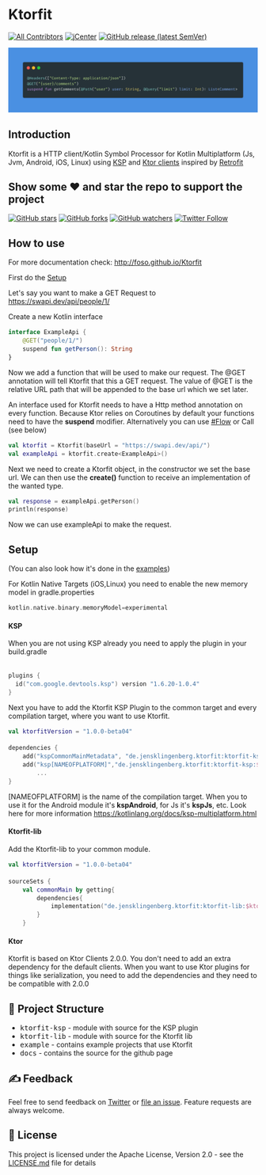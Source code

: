 <h1>Ktorfit</h1>

[![All Contribtors](https://img.shields.io/badge/Maven-Central-download.svg?style=flat-square)](https://mvnrepository.com/artifact/de.jensklingenberg.ktorfit)
[![jCenter](https://img.shields.io/badge/Apache-2.0-green.svg)](https://github.com/Foso/Ktorfit/blob/master/LICENSE) [![GitHub release (latest SemVer)](https://img.shields.io/github/v/release/foso/ktorfit)](https://github.com/foso/ktorfit/releases)

<p align="center">
  <img src ="https://raw.githubusercontent.com/Foso/Experimental/master/carbon.png"  />
</p>

## Introduction

Ktorfit is a HTTP client/Kotlin Symbol Processor for Kotlin Multiplatform (Js, Jvm, Android, iOS, Linux) using [KSP](https://github.com/google/ksp) and [Ktor clients](https://ktor.io/docs/getting-started-ktor-client.html) inspired by [Retrofit](https://square.github.io/retrofit/)

## Show some :heart: and star the repo to support the project

[![GitHub stars](https://img.shields.io/github/stars/Foso/Ktorfit.svg?style=social&label=Star)](https://github.com/Foso/Ktorfit) [![GitHub forks](https://img.shields.io/github/forks/Foso/Ktorfit.svg?style=social&label=Fork)](https://github.com/Foso/Ktorfit/fork) [![GitHub watchers](https://img.shields.io/github/watchers/Foso/Ktorfit.svg?style=social&label=Watch)](https://github.com/Foso/Ktorfit) [![Twitter Follow](https://img.shields.io/twitter/follow/jklingenberg_.svg?style=social)](https://twitter.com/jklingenberg_)


## How to use
For more documentation check: http://foso.github.io/Ktorfit

First do the [Setup](#setup)

Let's say you want to make a GET Request to https://swapi.dev/api/people/1/

Create a new Kotlin interface

```kotlin
interface ExampleApi {
    @GET("people/1/")
    suspend fun getPerson(): String
}
```

Now we add a function that will be used to make our request. The @GET annotation will tell Ktorfit that this a GET request. The value of @GET is the relative URL path that will be appended to the base url which we set later.

An interface used for Ktorfit needs to have a Http method annotation on every function.
Because Ktor relies on Coroutines by default your functions need to have the **suspend** modifier. Alternatively you can use [#Flow](#flow) or Call (see below)


```kotlin
val ktorfit = Ktorfit(baseUrl = "https://swapi.dev/api/")
val exampleApi = ktorfit.create<ExampleApi>()
```

Next we need to create a Ktorfit object, in the constructor we set the base url.
We can then use the **create()** function to receive an implementation of the wanted type.

```kotlin
val response = exampleApi.getPerson()
println(response)
```

Now we can use exampleApi to make the request.

## Setup
(You can also look how it's done in the [examples](https://github.com/Foso/Ktorfit/tree/master/example))

For Kotlin Native Targets (iOS,Linux) you need to enable the new memory model in gradle.properties

```kotlin
kotlin.native.binary.memoryModel=experimental
```

#### KSP
When you are not using KSP already you need to apply the plugin in your build.gradle
```kotlin

plugins {
  id("com.google.devtools.ksp") version "1.6.20-1.0.4"
}
```

Next you have to add the Ktorfit KSP Plugin to the common target and every compilation target, where you want to use Ktorfit.


```kotlin
val ktorfitVersion = "1.0.0-beta04"

dependencies {
    add("kspCommonMainMetadata", "de.jensklingenberg.ktorfit:ktorfit-ksp:$ktorfitVersion")
    add("ksp[NAMEOFPLATFORM]","de.jensklingenberg.ktorfit:ktorfit-ksp:$ktorfitVersion")
        ...
}
```

[NAMEOFPLATFORM] is the name of the compilation target. When you to use it for the Android module it's **kspAndroid**, for Js it's **kspJs**, etc.
Look here for more information https://kotlinlang.org/docs/ksp-multiplatform.html


#### Ktorfit-lib

Add the Ktorfit-lib to your common module.
```kotlin
val ktorfitVersion = "1.0.0-beta04"

sourceSets {
    val commonMain by getting{
        dependencies{
            implementation("de.jensklingenberg.ktorfit:ktorfit-lib:$ktorfitVersion")
        }
    }
```

#### Ktor
Ktorfit is based on Ktor Clients 2.0.0. You don't need to add an extra dependency for the default clients. 
When you want to use Ktor plugins for things like serialization, you need to add the dependencies and they need to be compatible with 2.0.0 


## 👷 Project Structure
 	
* <kbd>ktorfit-ksp</kbd> - module with source for the KSP plugin
* <kbd>ktorfit-lib</kbd> - module with source for the Ktorfit lib
* <kbd>example</kbd> - contains example projects that use Ktorfit
* <kbd>docs</kbd> - contains the source for the github page

## ✍️ Feedback

Feel free to send feedback on [Twitter](https://twitter.com/jklingenberg_) or [file an issue](https://github.com/foso/Ktorfit/issues/new). Feature requests are always welcome. 


## 📜 License

This project is licensed under the Apache License, Version 2.0 - see the [LICENSE.md](https://github.com/Foso/Ktorfit/blob/master/LICENSE) file for details
